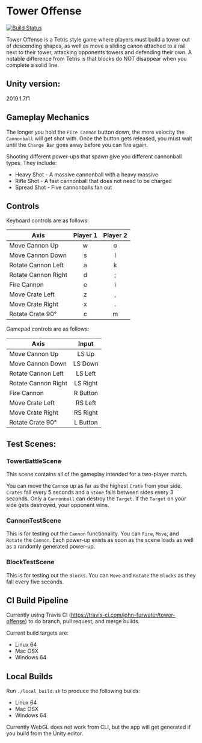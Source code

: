 # Tower Offense

[![Build Status](https://travis-ci.com/john-furwater/tower-offense.svg?branch=master)](https://travis-ci.com/john-furwater/tower-offense)

Tower Offense is a Tetris style game where players must build a tower out of
descending shapes, as well as move a sliding canon attached to a rail next to
their tower, attacking opponents towers and defending their own.  A notable
difference from Tetris is that blocks do NOT disappear when you complete a solid
line.

## Unity version:
2019.1.7f1

## Gameplay Mechanics

The longer you hold the `Fire Cannon` button down, the more velocity the
`Cannonball` will get shot with.  Once the button gets released, you must wait
until the `Charge Bar` goes away before you can fire again.

Shooting different power-ups that spawn give you different cannonball types.
They include:
* Heavy Shot - A massive cannonball with a heavy massive
* Rifle Shot - A fast cannonball that does not need to be charged
* Spread Shot - Five cannonballs fan out

## Controls

Keyboard controls are as follows:

|   Axis               | Player 1 | Player 2 |
| -------------------- |:--------:|:--------:|
| Move Cannon Up       | w        | o        |
| Move Cannon Down     | s        | l        |
| Rotate Cannon Left   | a        | k        |
| Rotate Cannon Right  | d        | ;        |
| Fire Cannon          | e        | i        |
| Move Crate Left      | z        | ,        |
| Move Crate Right     | x        | .        |
| Rotate Crate 90&deg; | c        | m        |

Gamepad controls are as follows:

|   Axis               | Input    |
| -------------------- |:--------:|
| Move Cannon Up       | LS Up    |
| Move Cannon Down     | LS Down  |
| Rotate Cannon Left   | LS Left  |
| Rotate Cannon Right  | LS Right |
| Fire Cannon          | R Button |
| Move Crate Left      | RS Left  |
| Move Crate Right     | RS Right |
| Rotate Crate 90&deg; | L Button |

## Test Scenes:
### TowerBattleScene

This scene contains all of the gameplay intended for a two-player match.

You can move the `Cannon` up as far as the highest `Crate` from your side.
`Crates` fall every 5 seconds and a `Stone` falls between sides every 3 seconds.
Only a `Cannonball` can destroy the `Target`.  If the `Target` on your side gets
destroyed, your opponent wins.

### CannonTestScene

This is for testing out the `Cannon` functionality.  You can `Fire`, `Move`, and
`Rotate` the `Cannon`.  Each power-up exists as soon as the scene loads as well
as a randomly generated power-up.

### BlockTestScene

This is for testing out the `Blocks`.  You can `Move` and `Rotate` the `Blocks`
as they fall every five seconds.

## CI Build Pipeline
Currently using Travis CI (https://travis-ci.com/john-furwater/tower-offense) to
do branch, pull request, and merge builds.

Current build targets are:
* Linux 64
* Mac OSX
* Windows 64

## Local Builds
Run ```./local_build.sh``` to produce the following builds:
* Linux 64
* Mac OSX
* Windows 64

Currently WebGL does not work from CLI, but the app will get generated if you
build from the Unity editor.
